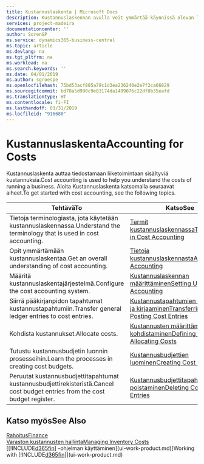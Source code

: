 ```yaml
---
title: Kustannuslaskenta | Microsoft Docs
description: Kustannuslaskennan avulla voit ymmärtää käynnissä olevan liiketoiminnan kustannuksia. Aloita Kustannuslaskenta katsomalla seuraavat aiheet.
services: project-madeira
documentationcenter: ''
author: SorenGP
ms.service: dynamics365-business-central
ms.topic: article
ms.devlang: na
ms.tgt_pltfrm: na
ms.workload: na
ms.search.keywords: ''
ms.date: 04/01/2019
ms.author: sgroespe
ms.openlocfilehash: 75bd53acf885a79c1d3ea236240e2e7f2ca66829
ms.sourcegitcommit: bd78a5d990c9e83174da1409076c22df8b35eafd
ms.translationtype: HT
ms.contentlocale: fi-FI
ms.lasthandoff: 03/31/2019
ms.locfileid: "916680"
---
```

# <a name="accounting-for-costs"></a><span data-ttu-id="bdd2c-104">Kustannuslaskenta</span><span class="sxs-lookup"><span data-stu-id="bdd2c-104">Accounting for Costs</span></span>
<span data-ttu-id="bdd2c-105">Kustannuslaskenta auttaa tiedostamaan liiketoimintaan sisältyviä kustannuksia.</span><span class="sxs-lookup"><span data-stu-id="bdd2c-105">Cost accounting is used to help you understand the costs of running a business.</span></span> <span data-ttu-id="bdd2c-106">Aloita Kustannuslaskenta katsomalla seuraavat aiheet.</span><span class="sxs-lookup"><span data-stu-id="bdd2c-106">To get started with cost accounting, see the following topics.</span></span>  

|<span data-ttu-id="bdd2c-107">Tehtävä</span><span class="sxs-lookup"><span data-stu-id="bdd2c-107">To</span></span>|<span data-ttu-id="bdd2c-108">Katso</span><span class="sxs-lookup"><span data-stu-id="bdd2c-108">See</span></span>|  
|--------|---------|  
|<span data-ttu-id="bdd2c-109">Tietoja terminologiasta, jota käytetään kustannuslaskennassa.</span><span class="sxs-lookup"><span data-stu-id="bdd2c-109">Understand the terminology that is used in cost accounting.</span></span>|[<span data-ttu-id="bdd2c-110">Termit kustannuslaskennassa</span><span class="sxs-lookup"><span data-stu-id="bdd2c-110">Terminology in Cost Accounting</span></span>](finance-terminology-in-cost-accounting.md)|  
|<span data-ttu-id="bdd2c-111">Opit ymmärtämään kustannuslaskentaa.</span><span class="sxs-lookup"><span data-stu-id="bdd2c-111">Get an overall understanding of cost accounting.</span></span>|[<span data-ttu-id="bdd2c-112">Tietoja kustannuslaskennasta</span><span class="sxs-lookup"><span data-stu-id="bdd2c-112">About Cost Accounting</span></span>](finance-about-cost-accounting.md)|  
|<span data-ttu-id="bdd2c-113">Määritä kustannuslaskentajärjestelmä.</span><span class="sxs-lookup"><span data-stu-id="bdd2c-113">Configure the cost accounting system.</span></span>|[<span data-ttu-id="bdd2c-114">Kustannuslaskennan määrittäminen</span><span class="sxs-lookup"><span data-stu-id="bdd2c-114">Setting Up Cost Accounting</span></span>](finance-set-up-cost-accounting.md)|  
|<span data-ttu-id="bdd2c-115">Siirrä pääkirjanpidon tapahtumat kustannustapahtumiin.</span><span class="sxs-lookup"><span data-stu-id="bdd2c-115">Transfer general ledger entries to cost entries.</span></span>|[<span data-ttu-id="bdd2c-116">Kustannustapahtumien siirtäminen ja kirjaaminen</span><span class="sxs-lookup"><span data-stu-id="bdd2c-116">Transferring and Posting Cost Entries</span></span>](finance-transfer-and-post-cost-entries.md)|  
|<span data-ttu-id="bdd2c-117">Kohdista kustannukset.</span><span class="sxs-lookup"><span data-stu-id="bdd2c-117">Allocate costs.</span></span>|[<span data-ttu-id="bdd2c-118">Kustannusten määrittäminen ja kohdistaminen</span><span class="sxs-lookup"><span data-stu-id="bdd2c-118">Defining and Allocating Costs</span></span>](finance-define-and-allocate-costs.md)|  
|<span data-ttu-id="bdd2c-119">Tutustu kustannusbudjetin luonnin prosesseihin.</span><span class="sxs-lookup"><span data-stu-id="bdd2c-119">Learn the processes in creating cost budgets.</span></span>|[<span data-ttu-id="bdd2c-120">Kustannusbudjettien luominen</span><span class="sxs-lookup"><span data-stu-id="bdd2c-120">Creating Cost Budgets</span></span>](finance-create-cost-budgets.md)|
|<span data-ttu-id="bdd2c-121">Peruutat kustannusbudjettitapahtumat kustannusbudjettirekisteristä.</span><span class="sxs-lookup"><span data-stu-id="bdd2c-121">Cancel cost budget entries from the cost budget register.</span></span>|[<span data-ttu-id="bdd2c-122">Kustannusbudjettitapahtumien poistaminen</span><span class="sxs-lookup"><span data-stu-id="bdd2c-122">Deleting Cost Budget Entries</span></span>](finance-how-to-delete-cost-budget-entries.md)| 


## <a name="see-also"></a><span data-ttu-id="bdd2c-123">Katso myös</span><span class="sxs-lookup"><span data-stu-id="bdd2c-123">See Also</span></span>  
[<span data-ttu-id="bdd2c-124">Rahoitus</span><span class="sxs-lookup"><span data-stu-id="bdd2c-124">Finance</span></span>](finance.md)  
[<span data-ttu-id="bdd2c-125">Varaston kustannusten hallinta</span><span class="sxs-lookup"><span data-stu-id="bdd2c-125">Managing Inventory Costs</span></span>](finance-manage-inventory-costs.md)  
<span data-ttu-id="bdd2c-126">[[!INCLUDE[d365fin](includes/d365fin_md.md)] -ohjelman käyttäminen](ui-work-product.md)</span><span class="sxs-lookup"><span data-stu-id="bdd2c-126">[Working with [!INCLUDE[d365fin](includes/d365fin_md.md)]](ui-work-product.md)</span></span>
